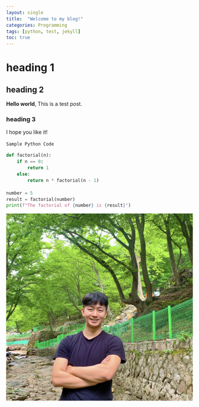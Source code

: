 ```yaml
---
layout: single
title:  "Welcome to my blog!"
categories: Programming
tags: [python, test, jekyll]
toc: true
---
```


# heading 1

## heading 2
**Hello world**, This is a test post.

### heading 3

I hope you like it!

`Sample Python Code`

```python
def factorial(n):
    if n == 0:
        return 1
    else:
        return n * factorial(n - 1)

number = 5
result = factorial(number)
print(f"The factorial of {number} is {result}")
```

![1691672421739](image/2023-08-10-test11/1691672421739.png)
